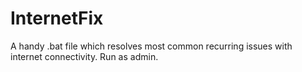 # InternetFix
A handy .bat file which resolves most common recurring issues with internet connectivity.
Run as admin.
